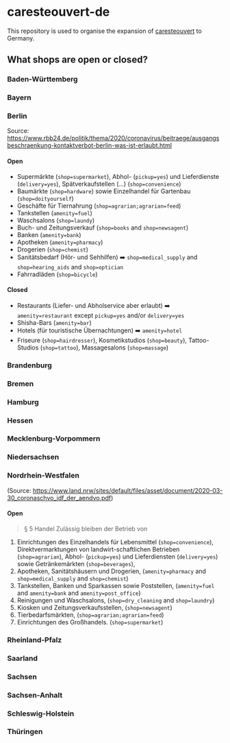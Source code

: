 # caresteouvert-de

This repository is used to organise the expansion of [caresteouvert](https://github.com/osmontrouge/caresteouvert) to Germany.

## What shops are open or closed? 

### Baden-Württemberg

### Bayern

### Berlin

Source: https://www.rbb24.de/politik/thema/2020/coronavirus/beitraege/ausgangsbeschraenkung-kontaktverbot-berlin-was-ist-erlaubt.html

#### Open

- Supermärkte (`shop=supermarket`), Abhol- (`pickup=yes`) und Lieferdienste (`delivery=yes`), Spätverkaufstellen (...) (`shop=convenience`)
- Baumärkte (`shop=hardware`) sowie Einzelhandel für Gartenbau (`shop=doityourself`)
- Geschäfte für Tiernahrung (`shop=agrarian;agrarian=feed`)
- Tankstellen (`amenity=fuel`)
- Waschsalons (`shop=laundy`)
- Buch- und Zeitungsverkauf (`shop=books` and `shop=newsagent`)
- Banken (`amenity=bank`)
- Apotheken (`amenity=pharmacy`)
- Drogerien (`shop=chemist`)
- Sanitätsbedarf (Hör- und Sehhilfen) :arrow_right: `shop=medical_supply` and `shop=hearing_aids` and `shop=optician`
- Fahrradläden (`shop=bicycle`)

#### Closed

- Restaurants (Liefer- und Abholservice aber erlaubt) :arrow_right: `amenity=restaurant` except `pickup=yes` and/or `delivery=yes`
- Shisha-Bars (`amenity=bar`)
- Hotels (für touristische Übernachtungen) :arrow_right: `amenity=hotel`
- Friseure (`shop=hairdresser`), Kosmetikstudios (`shop=beauty`), Tattoo-Studios (`shop=tattoo`), Massagesalons (`shop=massage`)

### Brandenburg

### Bremen

### Hamburg

### Hessen

### Mecklenburg-Vorpommern

### Niedersachsen

### Nordrhein-Westfalen

(Source: https://www.land.nrw/sites/default/files/asset/document/2020-03-30_coronaschvo_idf_der_aendvo.pdf)

#### Open

> § 5 Handel
> Zulässig bleiben der Betrieb von 

1. Einrichtungen des Einzelhandels für Lebensmittel (`shop=convenience`), Direktvermarktungen von landwirt-schaftlichen Betrieben (`shop=agrarian`), Abhol- (`pickup=yes`) und Lieferdiensten (`delivery=yes`) sowie Getränkemärkten (`shop=beverages`), 
2. Apotheken, Sanitätshäusern und Drogerien, (`amenity=pharmacy` and `shop=medical_supply` and `shop=chemist`)
3. Tankstellen, Banken und Sparkassen sowie Poststellen, (`amenity=fuel` and `amenity=bank` and `amenity=post_office`)
4. Reinigungen und Waschsalons,  (`shop=dry_cleaning` and `shop=laundry`)
5. Kiosken und Zeitungsverkaufsstellen, (`shop=newsagent`)
6. Tierbedarfsmärkten, (`shop=agrarian;agrarian=feed`)
7. Einrichtungen des Großhandels. (`shop=supermarket`)

### Rheinland-Pfalz

### Saarland

### Sachsen

### Sachsen-Anhalt

### Schleswig-Holstein

### Thüringen

